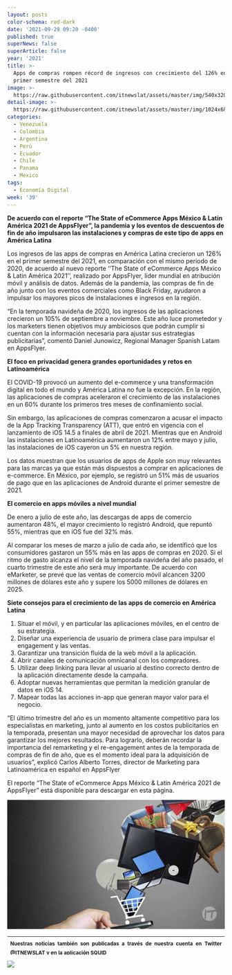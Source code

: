 ```yaml
---
layout: posts
color-schema: red-dark
date: '2021-09-29 09:20 -0400'
published: true
superNews: false
superArticle: false
year: '2021'
title: >-
  Apps de compras rompen récord de ingresos con crecimiento del 126% en el
  primer semestre del 2021
image: >-
  https://raw.githubusercontent.com/itnewslat/assets/master/img/540x320/compras-online-p.jpg
detail-image: >-
  https://raw.githubusercontent.com/itnewslat/assets/master/img/1024x680/compras-online-g.jpg
categories:
  - Venezuela
  - Colombia
  - Argentina
  - Perú
  - Ecuador
  - Chile
  - Panama
  - Mexico
tags:
  - Economía Digital
week: '39'
---
```

**De acuerdo con el reporte “The State of eCommerce Apps México & Latin América 2021 de AppsFlyer”, la pandemia y los eventos de descuentos de fin de año impulsaron las instalaciones y compras de este tipo de apps en América Latina**

Los ingresos de las apps de compras en América Latina crecieron un 126% en el primer semestre del 2021, en comparación con el mismo periodo de 2020, de acuerdo al nuevo reporte ‘’The State of eCommerce Apps México & Latin América 2021’’, realizado por AppsFlyer, líder mundial en atribución móvil y análisis de datos. Además de la pandemia, las compras de fin de año junto con los eventos comerciales como Black Friday, ayudaron a impulsar los mayores picos de instalaciones e ingresos en la región.

“En la temporada navideña de 2020, los ingresos de las aplicaciones crecieron un 105% de septiembre a noviembre. Este año luce prometedor y los marketers tienen objetivos muy ambiciosos que podrán cumplir si cuentan con la información necesaria para ajustar sus estrategias publicitarias”, comentó Daniel Junowicz, Regional Manager Spanish Latam en AppsFlyer. 

**El foco en privacidad genera grandes oportunidades y retos en Latinoamérica**

El COVID-19 provocó un aumento del e-commerce y una transformación digital en todo el mundo y América Latina no fue la excepción. En la región, las aplicaciones de compras aceleraron el crecimiento de las instalaciones en un 60% durante los primeros tres meses de confinamiento social.

Sin embargo, las aplicaciones de compras comenzaron a acusar el impacto de la App Tracking Transparency (ATT), que entró en vigencia con el lanzamiento de iOS 14.5 a finales de abril de 2021. Mientras que en Android las instalaciones en Latinoamérica aumentaron un 12% entre mayo y julio, las instalaciones de iOS cayeron un 5% en nuestra región.
 
Los datos muestran que los usuarios de apps de Apple son muy relevantes para las marcas ya que están más dispuestos a comprar en aplicaciones de e-commerce. En México, por ejemplo, se registró un 51% más de usuarios de pago que en las aplicaciones de Android durante el primer semestre de 2021.

**El comercio en apps móviles a nivel mundial**

De enero a julio de este año, las descargas de apps de comercio aumentaron 48%, el mayor crecimiento lo registró Android, que repuntó 55%, mientras que en iOS fue del 32% más. 

Al comparar los meses de marzo a julio de cada año, se identificó que los consumidores gastaron un 55% más en las apps de compras en 2020. Si el ritmo de gasto alcanza el nivel de la temporada navideña del año pasado, el cuarto trimestre de este año será muy importante. De acuerdo con eMarketer, se prevé que las ventas de comercio móvil alcancen 3200 millones de dólares este año y supere los 5000 millones de dólares en 2025. 

**Siete consejos para el crecimiento de las apps de comercio en América Latina**

1.	Situar el móvil, y en particular las aplicaciones móviles, en el centro de su estrategia.
2.	Diseñar una experiencia de usuario de primera clase para impulsar el engagement y las ventas.
3.	Garantizar una transición fluida de la web móvil a la aplicación.
4.	Abrir canales de comunicación omnicanal con los compradores.
5.	Utilizar deep linking para llevar al usuario al destino correcto dentro de la aplicación directamente desde la campaña.
6.	Adoptar nuevas herramientas que permitan la medición granular de datos en iOS 14.
7.	Mapear todas las acciones in-app que generan mayor valor para el negocio.

“El último trimestre del año es un momento altamente competitivo para los especialistas en marketing, junto al aumento en los costos publicitarios en la temporada, presentan una mayor necesidad de aprovechar los datos para garantizar los mejores resultados. Para lograrlo, deberán recordar la importancia del remarketing y el re-engagement antes de la temporada de compras de fin de año, que es el momento ideal para la adquisición de usuarios”, explicó Carlos Alberto Torres, director de Marketing para Latinoamérica en español en AppsFlyer

El reporte “The State of eCommerce Apps México & Latin América 2021 de AppsFlyer” está disponible para descargar en esta página.

![](https://raw.githubusercontent.com/itnewslat/assets/master/img/540x320/compras-online-p.jpg)

<table style="height: 42px;" width="569">
<tbody>
<tr>
<td style="text-align: justify;"><sub><strong>Nuestras noticias también son publicadas a través de nuestra cuenta en Twitter <a href="https://twitter.com/itnewslat?lang=es">@ITNEWSLAT</a> y en la aplicación <a href="https://squidapp.co/en/">SQUID</a></strong></sub></td>
</tr>
</tbody>
</table>

<img src="https://tracker.metricool.com/c3po.jpg?hash=56f88a41e39ab42c063cc51676587a04"/>
